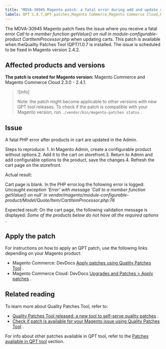 ```yaml
---
title: "MDVA-30945 Magento patch: a fatal error during add and update cart operations"
labels: QPT 1.0.7,QPT patches,Magento Commerce,Magento Commerce Cloud,PHP Fatal Error,blank cart,support tools
---
```


The MDVA-30945 Magento patch fixes the issue where you receive a fatal error *Call to a member function getValue() on null in module-configurable-product CartItemProcessor.php* when updating carts. This patch is available when the<a>Quality Patches Tool (QPT)</a>1.0.7 is installed. The issue is scheduled to be fixed in Magento version 2.4.2.

## Affected products and versions

 **The patch is created for Magento version:** Magento Commerce and Magento Commerce Cloud 2.3.0 - 2.4.1.

>![info]
>
>Note: the patch might become applicable to other versions with new QPT tool releases. To check if the patch is compatible with your Magento version, run `./vendor/bin/magento-patches status` .

## Issue

A fatal PHP error after products in cart are updated in the Admin.

 <span class="wysiwyg-underline">Steps to reproduce:</span> 1. In Magento Admin, create a configurable product without options.2. Add it to the cart on storefront.3. Return to Admin and add configurable options to the product, save the changes.4. Refresh the cart page on the storefront.

 <span class="wysiwyg-underline">Actual result:</span> 

Cart page is blank. In the PHP error.log the following error is logged: *Uncaught exception 'Error' with message 'Call to a member function getValue() on null' in vendor/magento/module-configurable-product/Model/Quote/Item/CartItemProcessor.php:76* 

 <span class="wysiwyg-underline">Expected result:</span> On the cart page, the following validation message is displayed: *Some of the products below do not have all the required options* .

## Apply the patch

For instructions on how to apply an QPT patch, use the following links depending on your Magento product:

* Magento Commerce: DevDocs [Apply patches using Quality Patches Tool](https://devdocs.magento.com/guides/v2.4/comp-mgr/patching/mqp.html) .
* Magento Commerce Cloud: DevDocs [Upgrades and Patches > Apply patches](https://devdocs.magento.com/cloud/project/project-patch.html) .

## Related reading

To learn more about Quality Patches Tool, refer to:

* [Quality Patches Tool released: a new tool to self-serve quality patches](https://support.magento.com/hc/en-us/articles/360047139492) .
* [Check if patch is available for your Magento issue using Quality Patches Tool](https://support.magento.com/hc/en-us/articles/360047125252) .

For info about other patches available in QPT tool, refer to the [Patches available in QPT tool](https://support.magento.com/hc/en-us/sections/360010506631-Patches-available-in-QPT-tool-) section.
